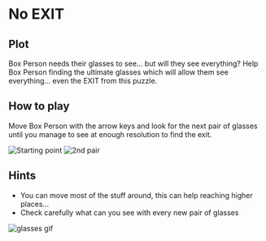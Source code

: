 # No EXIT

## Plot

Box Person needs their glasses to see... but will they see everything? Help Box Person finding the ultimate glasses which will allow them see everything... even the EXIT from this puzzle.

## How to play

Move Box Person with the arrow keys and look for the next pair of glasses until you manage to see at enough resolution to find the exit.

![Starting point](https://user-images.githubusercontent.com/3061254/116153005-f4855600-a6e6-11eb-8db9-5976f68aba2f.png)
![2nd pair](https://user-images.githubusercontent.com/3061254/116153014-f7804680-a6e6-11eb-9238-6754cac549f5.png)


## Hints

- You can move most of the stuff around, this can help reaching higher places...
- Check carefully what can you see with every new pair of glasses

![glasses gif](https://user-images.githubusercontent.com/3061254/116150138-46c47800-a6e3-11eb-8eb8-53770a4fb38c.gif)

